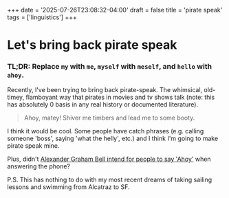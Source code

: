 +++
date = '2025-07-26T23:08:32-04:00'
draft = false
title = 'pirate speak'
tags = ['linguistics']
+++

# Let's bring back pirate speak

### TL;DR: Replace `my` with `me`, `myself` with `meself`, and `hello` with `ahoy`.

Recently, I've been trying to bring back pirate-speak. The whimsical, old-timey, flamboyant way that pirates in movies and tv shows talk (note: this has absolutely 0 basis in any real history or documented literature).

> Ahoy, matey! Shiver me timbers and lead me to some booty.

I think it would be cool. Some people have catch phrases (e.g. calling someone 'boss', saying 'what the helly', etc.) and I think I'm going to make pirate speak mine.

Plus, didn't [Alexander Graham Bell intend for people to say 'Ahoy'](https://en.wikipedia.org/wiki/Ahoy) when answering the phone?

P.S. This has nothing to do with my most recent dreams of taking sailing lessons and swimming from Alcatraz to SF.